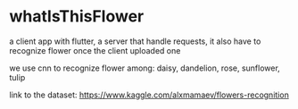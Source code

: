 # whatIsThisFlower
a client app with flutter, a server that handle requests, it also have to recognize flower once the client uploaded one

we use cnn to recognize flower among: daisy, dandelion, rose, sunflower, tulip

link to the dataset: https://www.kaggle.com/alxmamaev/flowers-recognition
